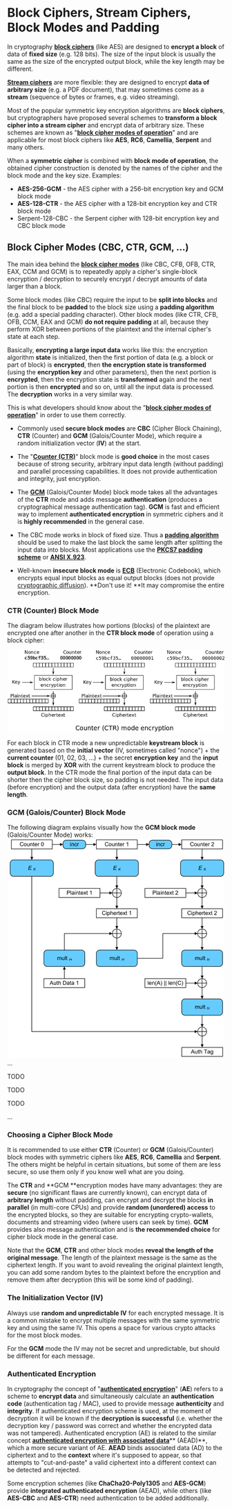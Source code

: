 # Block Ciphers, Stream Ciphers, Block Modes and Padding

In cryptography [**block ciphers**](https://en.wikipedia.org/wiki/Block_cipher) \(like AES\) are designed to **encrypt a block** of data of **fixed size** \(e.g. 128 bits\). The size of the input block is usually the same as the size of the encrypted output block, while the key length may be different.

[**Stream ciphers**](https://en.wikipedia.org/wiki/Stream_cipher) are more flexible: they are designed to encrypt **data of arbitrary size** \(e.g. a PDF document\), that may sometimes come as a **stream** \(sequence of bytes or frames, e.g. video streaming\).

Most of the popular symmetric key encryption algorithms are **block ciphers**, but cryptographers have proposed several schemes to **transform a block cipher into a stream cipher** and encrypt data of arbitrary size. These schemes are known as "[**block cipher modes of operation**](https://en.wikipedia.org/wiki/Block_cipher_mode_of_operation)" and are applicable for most block ciphers like **AES**, **RC6**, **Camellia**, **Serpent** and many others.

When a **symmetric cipher** is combined with **block mode of operation**, the obtained cipher construction is denoted by the names of the cipher and the block mode and the key size. Examples:

* **AES-256-GCM** - the AES cipher with a 256-bit encryption key and GCM block mode
* **AES-128-CTR** - the AES cipher with a 128-bit encryption key and CTR block mode
* Serpent-128-CBC - the Serpent cipher with 128-bit encryption key and CBC block mode

## Block Cipher Modes \(CBC, CTR, GCM, ...\)

The main idea behind the [**block cipher modes**](https://en.wikipedia.org/wiki/Block_cipher_mode_of_operation) \(like CBC, CFB, OFB, CTR, EAX, CCM and GCM\) is to repeatedly apply a cipher's single-block encryption / decryption to securely encrypt / decrypt amounts of data larger than a block.

Some block modes \(like CBC\) require the input to be **split into blocks** and the final block to be **padded** to the block size using a **padding algorithm** \(e.g. add a special padding character\). Other block modes \(like CTR, CFB, OFB, CCM, EAX and GCM\) **do not require padding** at all, because they perform XOR between portions of the plaintext and the internal cipher's state at each step.

Basically, **encrypting a large input data** works like this: the encryption algorithm **state** is initialized, then the first portion of data \(e.g. a block or part of block\) is **encrypted**, then **the encryption state is transformed** \(using the **encryption key** and other parameters\), then the next portion is **encrypted**, then the encryption state is **transformed** again and the next portion is then **encrypted** and so on, until all the input data is processed. The **decryption** works in a very similar way.

This is what developers should know about the "[**block cipher modes of operation**](https://en.wikipedia.org/wiki/Block_cipher_mode_of_operation)" in order to use them correctly.

* Commonly used **secure block modes** are **CBC** \(Cipher Block Chaining\), **CTR** \(Counter\) and **GCM** \(Galois/Counter Mode\), which require a random initialization vector \(**IV**\) at the start.

* The "[**Counter \(CTR\)**](https://en.wikipedia.org/wiki/Block_cipher_mode_of_operation#Counter_%28CTR%29)" block mode is **good choice** in the most cases because of strong security, arbitrary input data length \(without padding\) and parallel processing capabilities. It does not provide authentication and integrity, just encryption.

* The [**GCM**](https://en.wikipedia.org/wiki/Galois/Counter_Mode) \(Galois/Counter Mode\) block mode takes all the advantages of the **CTR** mode and adds message **authentication** \(produces a cryptographical message authentication tag\). **GCM** is fast and efficient way to implement **authenticated encryption** in symmetric ciphers and it is **highly recommended** in the general case.

* The CBC mode works in block of fixed size. Thus a [**padding algorithm**](https://en.wikipedia.org/wiki/Block_cipher_mode_of_operation#Padding) should be used to make the last block the same length after splitting the input data into blocks. Most applications use the [**PKCS7 padding scheme**](https://en.wikipedia.org/wiki/Padding_%28cryptography%29#PKCS#5_and_PKCS#7) or [**ANSI X.923**](https://en.wikipedia.org/wiki/Padding_%28cryptography%29#ANSI_X.923).

* Well-known **insecure block mode** is [**ECB**](https://en.wikipedia.org/wiki/Block_cipher_mode_of_operation#Electronic_Codebook_%28ECB%29) \(Electronic Codebook\), which encrypts equal input blocks as equal output blocks \(does not provide [cryptographic diffusion](https://en.wikipedia.org/wiki/Confusion_and_diffusion)\). **Don't use it! **It may compromise the entire encryption.

### CTR \(Counter\) Block Mode

The diagram below illustrates how portions \(blocks\) of the plaintext are encrypted one after another in the **CTR block mode** of operation using a block cipher:

![](/assets/CTR-block-mode.png)

For each block in CTR mode a new unpredictable **keystream block** is generated based on the **initial vector** \(IV, sometimes called "nonce"\) + the **current counter** \(01, 02, 03, ...\) + the secret **encryption key** and the **input block** is merged by **XOR** with the current keystream block to produce the **output block**. In the CTR mode the final portion of the input data can be shorter then the cipher block size, so padding is not needed. The input data \(before encryption\) and the output data \(after encryption\) have the **same length**.

### GCM \(Galois/Counter\) Block Mode

The following diagram explains visually how the **GCM block mode** \(Galois/Counter Mode\) works:![](/assets/GCM-Galois_Counter_Mode.png)...

TODO

TODO

TODO

...

### Choosing a Cipher Block Mode

It is recommended to use either **CTR** \(Counter\) or **GCM** \(Galois/Counter\) block modes with symmetric ciphers like **AES**, **RC6**, **Camellia** and **Serpent**. The others might be helpful in certain situations, but some of them are less secure, so use them only if you know well what are you doing.

The **CTR** and **GCM **encryption modes have many advantages: they are **secure** \(no significant flaws are currently known\), can encrypt data of **arbitrary length** without padding, can encrypt and decrypt the blocks **in parallel** \(in multi-core CPUs\) and provide **random \(unordered\) access** to the encrypted blocks, so they are suitable for encrypting crypto-wallets, documents and streaming video \(where users can seek by time\). **GCM** provides also message authentication and is **the recommended choice** for cipher block mode in the general case.

Note that the **GCM**, **CTR** and other block modes **reveal the length of the original message**. The length of the plaintext message is the same as the ciphertext length. If you want to avoid revealing the original plaintext length, you can add some random bytes to the plaintext before the encryption and remove them after decryption \(this will be some kind of padding\).

### The Initialization Vector \(IV\)

Always use **random and unpredictable IV** for each encrypted message. It is a common mistake to encrypt multiple messages with the same symmetric key and using the same IV. This opens a space for various crypto attacks for the most block modes. 

For the **GCM** mode the IV may not be secret and unpredictable, but should be different for each message.

### Authenticated Encryption

In cryptography the concept of "[**authenticated encryption**](https://en.wikipedia.org/wiki/Authenticated_encryption)" \(**AE**\) refers to a scheme to **encrypt data** and simultaneously calculate an **authentication code** \(authentication tag / MAC\), used to provide message **authenticity** and **integrity**. If authenticated encryption scheme is used, at the moment of decryption it will be known if the **decryption is successful** \(i.e. whether the decryption key / password was correct and whether the encrypted data was not tampered\). Authenticated encryption \(AE\) is related to the similar concept [**authenticated encryption with associated data**](https://en.wikipedia.org/wiki/Authenticated_encryption#Authenticated_encryption_with_associated_data_%28AEAD%29)** \(AEAD\)**, which a more secure variant of AE. **AEAD** binds associated data \(AD\) to the ciphertext and to the **context** where it's supposed to appear, so that attempts to "cut-and-paste" a valid ciphertext into a different context can be detected and rejected.

Some encryption schemes \(like **ChaCha20-Poly1305** and **AES-GCM**\) provide **integrated authenticated encryption** \(AEAD\), while others \(like **AES-CBC** and **AES-CTR**\) need authentication to be added additionally.

